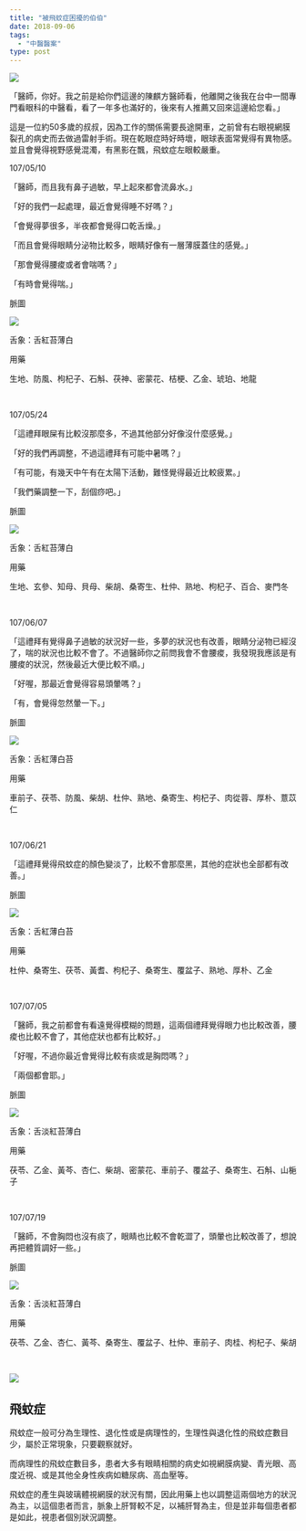 ```yaml
---
title: "被飛蚊症困擾的伯伯"
date: 2018-09-06
tags: 
  - "中醫醫案"
type: post
---
```


![](/images/uploads/water-300x225.jpg)

「醫師，你好。我之前是給你們這邊的陳麒方醫師看，他離開之後我在台中一間專門看眼科的中醫看，看了一年多也滿好的，後來有人推薦又回來這邊給您看。」

這是一位約50多歲的叔叔，因為工作的關係需要長途開車，之前曾有右眼視網膜裂孔的病史而去做過雷射手術。現在乾眼症時好時壞，眼球表面常覺得有異物感。並且會覺得視野感覺混濁，有黑影在飄，飛蚊症左眼較嚴重。

107/05/10

「醫師，而且我有鼻子過敏，早上起來都會流鼻水。」

「好的我們一起處理，最近會覺得睡不好嗎？」

「會覺得夢很多，半夜都會覺得口乾舌燥。」

「而且會覺得眼睛分泌物比較多，眼睛好像有一層薄膜蓋住的感覺。」

「那會覺得腰痠或者會喘嗎？」

「有時會覺得喘。」

脈圖

![](/images/uploads/0126510510-300x212.png)

舌象：舌紅苔薄白

用藥

生地、防風、枸杞子、石斛、茯神、密蒙花、桔梗、乙金、琥珀、地龍

 

107/05/24

「這禮拜眼屎有比較沒那麼多，不過其他部分好像沒什麼感覺。」

「好的我們再調整，不過這禮拜有可能中暑嗎？」

「有可能，有幾天中午有在太陽下活動，難怪覺得最近比較疲累。」

「我們藥調整一下，刮個痧吧。」

脈圖

![](/images/uploads/0126510524-300x212.png)

舌象：舌紅苔薄白

用藥

生地、玄參、知母、貝母、柴胡、桑寄生、杜仲、熟地、枸杞子、百合、麥門冬

 

107/06/07

「這禮拜有覺得鼻子過敏的狀況好一些，多夢的狀況也有改善，眼睛分泌物已經沒了，喘的狀況也比較不會了。不過醫師你之前問我會不會腰痠，我發現我應該是有腰痠的狀況，然後最近大便比較不順。」

「好喔，那最近會覺得容易頭暈嗎？」

「有，會覺得忽然暈一下。」

脈圖

![](/images/uploads/0126510607-300x212.png)

舌象：舌紅薄白苔

用藥

車前子、茯苓、防風、柴胡、杜仲、熟地、桑寄生、枸杞子、肉從蓉、厚朴、薏苡仁

 

107/06/21

「這禮拜覺得飛蚊症的顏色變淡了，比較不會那麼黑，其他的症狀也全部都有改善。」

脈圖

![](/images/uploads/0126510621-300x212.png)

舌象：舌紅薄白苔

用藥

杜仲、桑寄生、茯苓、黃耆、枸杞子、桑寄生、覆盆子、熟地、厚朴、乙金

 

107/07/05

「醫師，我之前都會有看遠覺得模糊的問題，這兩個禮拜覺得眼力也比較改善，腰痠也比較不會了，其他症狀也都有比較好。」

「好喔，不過你最近會覺得比較有痰或是胸悶嗎？」

「兩個都會耶。」

脈圖

![](/images/uploads/0126510705-300x212.png)

舌象：舌淡紅苔薄白

用藥

茯苓、乙金、黃芩、杏仁、柴胡、密蒙花、車前子、覆盆子、桑寄生、石斛、山梔子

 

107/07/19

「醫師，不會胸悶也沒有痰了，眼睛也比較不會乾澀了，頭暈也比較改善了，想說再把體質調好一些。」

脈圖

![](/images/uploads/0126510719-300x212.png)

舌象：舌淡紅苔薄白

用藥

茯苓、乙金、杏仁、黃芩、桑寄生、覆盆子、杜仲、車前子、肉桂、枸杞子、柴胡

 

![](/images/uploads/sky-300x169.jpg)

## 飛蚊症

飛蚊症一般可分為生理性、退化性或是病理性的，生理性與退化性的飛蚊症數目少，屬於正常現象，只要觀察就好。

而病理性的飛蚊症數目多，患者大多有眼睛相關的病史如視網膜病變、青光眼、高度近視、或是其他全身性疾病如糖尿病、高血壓等。

飛蚊症的產生與玻璃體視網膜的狀況有關，因此用藥上也以調整這兩個地方的狀況為主，以這個患者而言，脈象上肝腎較不足，以補肝腎為主，但是並非每個患者都是如此，視患者個別狀況調整。
